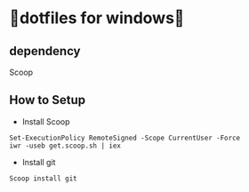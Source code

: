 # 🐔dotfiles for windows🐔
## dependency
Scoop
## How to Setup
- Install Scoop
```
Set-ExecutionPolicy RemoteSigned -Scope CurrentUser -Force
iwr -useb get.scoop.sh | iex
```
- Install git
```
Scoop install git
```
